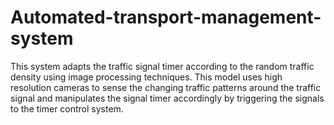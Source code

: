 # Automated-transport-management-system
This system adapts the traffic signal timer according to the random traffic density using image processing techniques. This model uses high resolution cameras to sense the changing traffic patterns around the traffic signal and manipulates the signal timer accordingly by triggering the signals to the timer control system.
